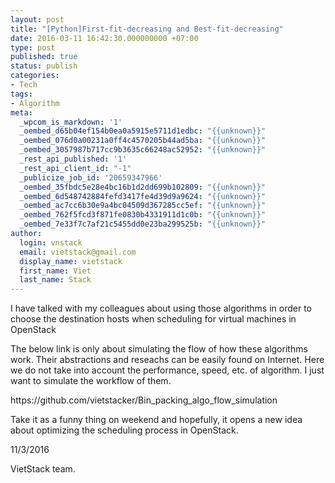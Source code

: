 ```yaml
---
layout: post
title: "[Python]First-fit-decreasing and Best-fit-decreasing"
date: 2016-03-11 16:42:30.000000000 +07:00
type: post
published: true
status: publish
categories:
- Tech
tags:
- Algorithm
meta:
  _wpcom_is_markdown: '1'
  _oembed_d65b04ef154b0ea0a5915e5711d1edbc: "{{unknown}}"
  _oembed_076d0a00231a0ff4c4570205b44ad5ba: "{{unknown}}"
  _oembed_3057987b717cc9b3635c66248ac52952: "{{unknown}}"
  _rest_api_published: '1'
  _rest_api_client_id: "-1"
  _publicize_job_id: '20659347966'
  _oembed_35fbdc5e28e4bc16b1d2dd699b102809: "{{unknown}}"
  _oembed_6d548742884fefd3417fe4d39d9a9624: "{{unknown}}"
  _oembed_ac7cc6b30e9a4bc04509d367285cc5ef: "{{unknown}}"
  _oembed_762f5fcd3f871fe0830b4331911d1c0b: "{{unknown}}"
  _oembed_7e33f7c7af21c5455dd0e23ba299525b: "{{unknown}}"
author:
  login: vnstack
  email: vietstack@gmail.com
  display_name: vietstack
  first_name: Viet
  last_name: Stack
---
```

<p>I have talked with my colleagues about using those algorithms in order to choose the destination hosts when scheduling for virtual machines in OpenStack</p>
<p>The below link is only about simulating the flow of how these algorithms work. Their abstractions and reseachs can be easily found on Internet. Here we do not take into account the performance, speed, etc. of algorithm. I just want to simulate the workflow of them.</p>
<p>https://github.com/vietstacker/Bin_packing_algo_flow_simulation</p>
<p>Take it as a funny thing on weekend and hopefully, it opens a new idea about optimizing the scheduling process in OpenStack.</p>
<p>11/3/2016</p>
<p>VietStack team.</p>
